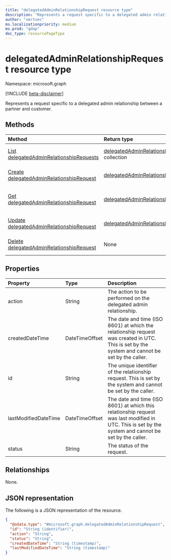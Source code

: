 ```yaml
---
title: "delegatedAdminRelationshipRequest resource type"
description: "Represents a request specific to a delegated admin relationship between a partner and customer."
author: "smrtsec"
ms.localizationpriority: medium
ms.prod: "gdap"
doc_type: resourcePageType
---
```


# delegatedAdminRelationshipRequest resource type

Namespace: microsoft.graph

[!INCLUDE [beta-disclaimer](../../includes/beta-disclaimer.md)]

Represents a request specific to a delegated admin relationship between a partner and customer.

## Methods
|Method|Return type|Description|
|:---|:---|:---|
|[List delegatedAdminRelationshipRequests](../api/delegatedadminrelationshiprequest-list.md)|[delegatedAdminRelationshipRequest](../resources/delegatedadminrelationshiprequest.md) collection|Get a list of the [delegatedAdminRelationshipRequest](../resources/delegatedadminrelationshiprequest.md) objects and their properties.|
|[Create delegatedAdminRelationshipRequest](../api/delegatedadminrelationship-post-requests.md)|[delegatedAdminRelationshipRequest](../resources/delegatedadminrelationshiprequest.md)|Create a new [delegatedAdminRelationshipRequest](../resources/delegatedadminrelationshiprequest.md) object.|
|[Get delegatedAdminRelationshipRequest](../api/delegatedadminrelationshiprequest-get.md)|[delegatedAdminRelationshipRequest](../resources/delegatedadminrelationshiprequest.md)|Read the properties and relationships of a [delegatedAdminRelationshipRequest](../resources/delegatedadminrelationshiprequest.md) object.|
|[Update delegatedAdminRelationshipRequest](../api/delegatedadminrelationshiprequest-update.md)|[delegatedAdminRelationshipRequest](../resources/delegatedadminrelationshiprequest.md)|Update the properties of a [delegatedAdminRelationshipRequest](../resources/delegatedadminrelationshiprequest.md) object.|
|[Delete delegatedAdminRelationshipRequest](../api/delegatedadminrelationshiprequest-delete.md)|None|Deletes a [delegatedAdminRelationshipRequest](../resources/delegatedadminrelationshiprequest.md) object.|

## Properties
|Property|Type|Description|
|:---|:---|:---|
|action|String|The action to be performed on the delegated admin relationship.|
|createdDateTime|DateTimeOffset|The date and time (ISO 8601) at which the relationship request was created in UTC. This is set by the system and cannot be set by the caller.|
|id|String|The unique identifier of the relationship request. This is set by the system and cannot be set by the caller.|
|lastModifiedDateTime|DateTimeOffset|The date and time (ISO 8601) at which this relationship request was last modified in UTC. This is set by the system and cannot be set by the caller.|
|status|String|The status of the request.|

## Relationships
None.

## JSON representation
The following is a JSON representation of the resource.
<!-- {
  "blockType": "resource",
  "keyProperty": "id",
  "@odata.type": "microsoft.graph.delegatedAdminRelationshipRequest",
  "openType": false
}
-->
``` json
{
  "@odata.type": "#microsoft.graph.delegatedAdminRelationshipRequest",
  "id": "String (identifier)",
  "action": "String",
  "status": "String",
  "createdDateTime": "String (timestamp)",
  "lastModifiedDateTime": "String (timestamp)"
}
```

